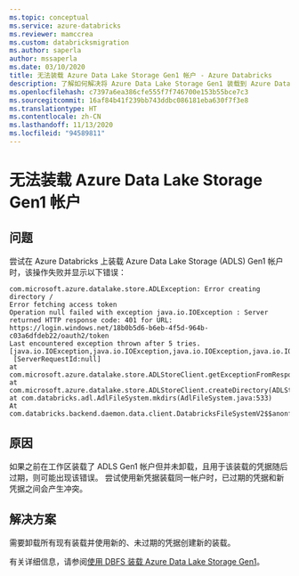 ```yaml
---
ms.topic: conceptual
ms.service: azure-databricks
ms.reviewer: mamccrea
ms.custom: databricksmigration
ms.author: saperla
author: mssaperla
ms.date: 03/10/2020
title: 无法装载 Azure Data Lake Storage Gen1 帐户 - Azure Databricks
description: 了解如何解决将 Azure Data Lake Storage Gen1 装载到 Azure Databricks 时出现的错误。
ms.openlocfilehash: c7397a6ea386cfe555f7f746700e153b55bce7c3
ms.sourcegitcommit: 16af84b41f239bb743ddbc086181eba630f7f3e8
ms.translationtype: HT
ms.contentlocale: zh-CN
ms.lasthandoff: 11/13/2020
ms.locfileid: "94589811"
---
```

# <a name="unable-to-mount-azure-data-lake-storage-gen1-account"></a>无法装载 Azure Data Lake Storage Gen1 帐户

## <a name="problem"></a>问题

尝试在 Azure Databricks 上装载 Azure Data Lake Storage (ADLS) Gen1 帐户时，该操作失败并显示以下错误：

```console
com.microsoft.azure.datalake.store.ADLException: Error creating directory /
Error fetching access token
Operation null failed with exception java.io.IOException : Server returned HTTP response code: 401 for URL: https://login.windows.net/18b0b5d6-b6eb-4f5d-964b-c03a6dfdeb22/oauth2/token
Last encountered exception thrown after 5 tries. [java.io.IOException,java.io.IOException,java.io.IOException,java.io.IOException,java.io.IOException]
 [ServerRequestId:null]
at com.microsoft.azure.datalake.store.ADLStoreClient.getExceptionFromResponse(ADLStoreClient.java:1169)
at com.microsoft.azure.datalake.store.ADLStoreClient.createDirectory(ADLStoreClient.java:589)
at com.databricks.adl.AdlFileSystem.mkdirs(AdlFileSystem.java:533)
At com.databricks.backend.daemon.data.client.DatabricksFileSystemV2$$anonfun$mkdirs$1$$anonfun$apply$mcZ$sp$7$$anonfun$apply$mcZ$sp$8.apply$mcZ$sp(DatabricksFileSystemV2.scala:638)
```

## <a name="cause"></a>原因

如果之前在工作区装载了 ADLS Gen1 帐户但并未卸载，且用于该装载的凭据随后过期，则可能出现该错误。 尝试使用新凭据装载同一帐户时，已过期的凭据和新凭据之间会产生冲突。

## <a name="solution"></a>解决方案

需要卸载所有现有装载并使用新的、未过期的凭据创建新的装载。

有关详细信息，请参阅[使用 DBFS 装载 Azure Data Lake Storage Gen1](/databricks/data/data-sources/azure/azure-datalake.html#mount-azure-data-lake)。